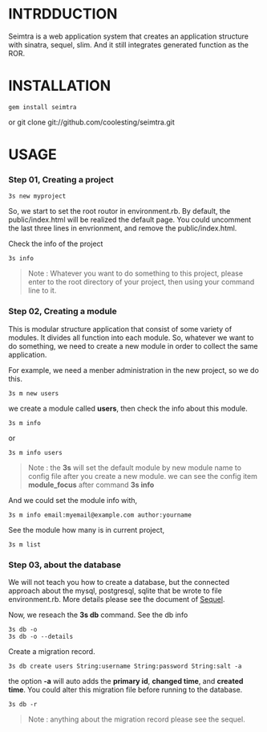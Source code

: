 # INTRDDUCTION

Seimtra is a web application system that creates an application structure with sinatra, sequel, slim. And it still integrates generated function as the ROR.


# INSTALLATION

	gem install seimtra
or
	git clone git://github.com/coolesting/seimtra.git


# USAGE

### Step 01, Creating a project

	3s new myproject

So, we start to set the root routor in environment.rb. 
By default, the public/index.html will be realized the default page. 
You could uncomment the last three lines in envrionment, and remove the public/index.html.

Check the info of the project

	3s info

> Note : Whatever you want to do something to this project, please enter to the root directory of your project, then using your command line to it.


### Step 02, Creating a module

This is modular structure application that consist of some variety of modules.
It divides all function into each module. So, whatever we want to do something, we need to
create a new module in order to collect the same application.

For example, we need a menber administration in the new project, so we do this.

	3s m new users

we create a module called __users__,  then check the info about this module.

	3s m info

or

	3s m info users

> Note : the __3s__ will set the default module by new module name to config file after you create a new module. we can see the config item __module_focus__ after command __3s info__

And we could set the module info with,

	3s m info email:myemail@example.com author:yourname

See the module how many is in current project,

	3s m list


### Step 03, about the database

We will not teach you how to create a database, but the connected approach about the mysql, postgresql, sqlite that be wrote to file environment.rb.
More details please see the document of [Sequel](http://sequel.rubyforge.org/documentation.html).

Now, we reseach the __3s db__ command.
See the db info

	3s db -o
	3s db -o --details

Create a migration record.

	3s db create users String:username String:password String:salt -a

the option __-a__ will auto adds the __primary id__, __changed time__, and __created time__.
You could alter this migration file before running to the database.

	3s db -r

> Note : anything about the migration record please see the sequel.

